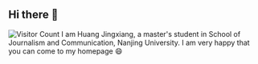 ## Hi there 👋
![Visitor Count](https://profile-counter.glitch.me/Huang-Jingxiang/count.svg)
I am Huang Jingxiang, a master's student in School of Journalism and Communication, Nanjing University. I am very happy that you can come to my homepage :smile:
<!--
**Huang-Jingxiang/Huang-Jingxiang** is a ✨ _special_ ✨ repository because its `README.md` (this file) appears on your GitHub profile.

Here are some ideas to get you started:

- 🔭 I’m currently working on ...
- 🌱 I’m currently learning ...
- 👯 I’m looking to collaborate on ...
- 🤔 I’m looking for help with ...
- 💬 Ask me about ...
- 📫 How to reach me: ...
- 😄 Pronouns: ...
- ⚡ Fun fact: ...
-->

